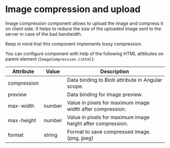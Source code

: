 # Image compression and upload

Image compression component allows to upload the image and compress it on client side. It helps to reduce the size of the uploaded image sent to the server in case of the bad bandwidth. 

Keep in mind that this component implements lossy compression.

You can configure component with help of the following HTML atttibutes on parent element (`ImageCompression.cshtml`):

| Attribute   | Value  | Description                                                              |
|-------------|--------|--------------------------------------------------------------------------|
| compression |        | Data binding to Blob attribute in Angular scope.                         |
| preview     |        | Data binding for image preview.                                          |
| max-width   | number | Value in pixels for maximum image width after compression.               |
| max-height  | number | Value in pixels for maximum image height after compression.              |
| format      | string | Format to save compressed image. (png, jpeg)                             |
